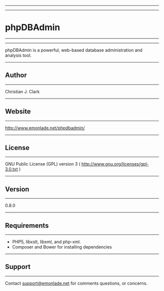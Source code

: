---------------------------------------------------------
---------------------------------------------------------
# phpDBAdmin
---------------------------------------------------------
---------------------------------------------------------
phpDBAdmin is a powerful, web-based database administration and analysis tool.

---------------------------------------------------------
## Author
---------------------------------------------------------
Christian J. Clark

---------------------------------------------------------
## Website
---------------------------------------------------------
http://www.emonlade.net/phpdbadmin/

---------------------------------------------------------
## License
---------------------------------------------------------
GNU Public License (GPL) version 3 ( http://www.gnu.org/licenses/gpl-3.0.txt )

---------------------------------------------------------
## Version
---------------------------------------------------------
0.8.0

---------------------------------------------------------
## Requirements
---------------------------------------------------------
- PHP5, libxslt, libxml, and php-xml.
- Composer and Bower for installing dependencies

---------------------------------------------------------
## Support
---------------------------------------------------------
Contact support@emonlade.net for comments questions, or concerns.

